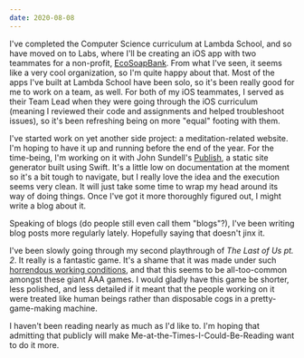 ```yaml
---
date: 2020-08-08
---
```


I've completed the Computer Science curriculum at Lambda School, and so have moved on to Labs, where I'll be creating an iOS app with two teammates for a non-profit, [EcoSoapBank](https://ecosoapbank.org). From what I've seen, it seems like a very cool organization, so I'm quite happy about that. Most of the apps I've built at Lambda School have been solo, so it's been really good for me to work on a team, as well. For both of my iOS teammates, I served as their Team Lead when they were going through the iOS curriculum (meaning I reviewed their code and assignments and helped troubleshoot issues), so it's been refreshing being on more "equal" footing with them.

I've started work on yet another side project: a meditation-related website. I'm hoping to have it up and running before the end of the year. For the time-being, I'm working on it with John Sundell's [Publish](https://github.com/JohnSundell/Publish/), a static site generator built using Swift. It's a little low on documentation at the moment so it's a bit tough to navigate, but I really love the idea and the execution seems very clean. It will just take some time to wrap my head around its way of doing things. Once I've got it more thoroughly figured out, I might write a blog about it.

Speaking of blogs (do people still even call them "blogs"?), I've been writing blog posts more regularly lately. Hopefully saying that doesn't jinx it.

I've been slowly going through my second playthrough of *The Last of Us pt. 2*. It really is a fantastic game. It's a shame that it was made under such [horrendous working conditions](https://kotaku.com/as-naughty-dog-crunches-on-the-last-of-us-ii-developer-1842289962), and that this seems to be all-too-common amongst these giant AAA games. I would gladly have this game be shorter, less polished, and less detailed if it meant that the people working on it were treated like human beings rather than disposable cogs in a pretty-game-making machine.

I haven't been reading nearly as much as I'd like to. I'm hoping that admitting that publicly will make Me-at-the-Times-I-Could-Be-Reading want to do it more.
